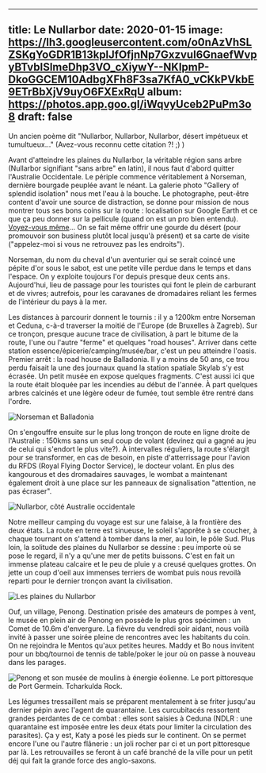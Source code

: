 
---
title: Le Nullarbor
date: 2020-01-15
image: https://lh3.googleusercontent.com/o0nAzVhSLZSKgYoGDR1B13kplJfOfjnNp7Gxzvul6GnaefWvpyBTvbISlmeDhp3VO_cXiywY--NKIpmP-DkoGGCEM10AdbgXFh8F3sa7KfA0_vCKkPVkbE9ETrBbXjV9uyO6FXExRqU
album: https://photos.app.goo.gl/iWqvyUceb2PuPm3o8
draft: false
---

Un ancien poème dit "Nullarbor, Nullarbor, Nullarbor, désert impétueux et tumultueux..." (Avez-vous reconnu cette citation ?! ;) )

Avant d'atteindre les plaines du Nullarbor, la véritable  région sans arbre (Nullarbor signifiant "sans arbre" en latin), il nous faut d'abord quitter l'Australie Occidentale. Le périple commence véritablement à Norseman, dernière bourgade peuplée avant le néant. La galerie photo "Gallery of splendid isolation" nous met l'eau à la bouche. Le photographe, peut-être content d'avoir une source de distraction, se donne pour mission de nous montrer tous ses bons coins sur la route : localisation sur Google Earth et ce que ça peu donner sur la pellicule (quand on est un pro bien entendu). [Voyez-vous même](https://m.facebook.com/LynnWebbPhoto/photos/?ref=page_internal&mt_nav=0)... On se fait même offrir une gourde du désert (pour promouvoir son business plutôt local jusqu'à présent) et sa carte de visite ("appelez-moi si vous ne retrouvez pas les endroits"). 

Norseman, du nom du cheval d'un aventurier qui se serait coincé une pépite d'or sous le sabot, est une petite ville perdue dans le temps et dans l'espace. On y exploite toujours l'or depuis presque deux cents ans. Aujourd'hui, lieu de passage pour les touristes qui font le plein de carburant et de vivres; autrefois, pour les caravanes de dromadaires reliant les fermes de l'intérieur du pays à la mer. 

Les distances à parcourir donnent le tournis : il y a 1200km entre Norseman et Ceduna, c-à-d traverser la moitié de l'Europe (de Bruxelles à Zagreb). Sur ce tronçon, presque aucune trace de civilisation, à part le bitume de la route, l'une ou l'autre "ferme" et quelques "road houses". Arriver dans cette station essence/épicerie/camping/musée/bar, c'est un peu atteindre l'oasis. Premier arrêt : la road house de Balladonia. Il y a moins de 50 ans, ce trou perdu faisait la une des journaux quand la station spatiale Skylab s'y est écrasée. Un petit musée en expose quelques fragments. C'est aussi ici que la route était bloquée par les incendies au début de l'année. À part quelques arbres calcinés et une légère odeur de fumée, tout semble être rentré dans l'ordre.

![Norseman et Balladonia](https://lh3.googleusercontent.com/joZcUqwqyZHcJ2_N2ec-s7TaKnxXwCo06Ql7AUbuW4afeJeOIDkutEvtyQyZeCMBdwIPbTA8Njd3SdhAHwMQrE0Iydmz6KeWG9zfc2xVJPA_hWfwClQHuq1llYPUl_ObJtjzchcazz4)

On s'engouffre ensuite sur le plus long tronçon de route en ligne droite de l'Australie : 150kms sans un seul coup de volant (devinez qui a gagné au jeu de celui qui s'endort le plus vite?). À intervalles réguliers, la route s'élargit pour se transformer, en cas de besoin, en piste d'atterrissage pour l'avion du RFDS (Royal Flying Doctor Service), le docteur volant. En plus des kangourous et des dromadaires sauvages, le wombat a maintenant également droit à une place sur les panneaux de signalisation "attention, ne pas écraser". 

![Nullarbor, côté Australie occidentale](https://lh3.googleusercontent.com/D1WBdrJRGwW_N_8fH0r2MOdsXZe57-7lEdpzKRDv8JItrgPxKEyEVCx6EBNRjaK-4SMGPhdQ_eYiQqtDd_PNBx7oWPgIGZeuCTDr9iC4wy6_y9NJb0NXM9WDGcob5ep79dq3iwk5144)

Notre meilleur camping du voyage est sur une falaise, à la frontière des deux états. La route en terre est sinueuse, le soleil s'apprête à se coucher, à chaque tournant on s'attend à tomber dans la mer, au loin, le pôle Sud. Plus loin, la solitude des plaines du Nullarbor se dessine : peu importe où se pose le regard, il n'y a qu'une mer de petits buissons. C'est en fait un immense plateau calcaire et le peu de pluie y a creusé quelques grottes. On jette un coup d'oeil aux immenses terriers de wombat puis nous revoilà reparti pour le dernier tronçon avant la civilisation.

![Les plaines du Nullarbor](https://lh3.googleusercontent.com/jfOEVc8f0fY_wQ7s4uDJa1pwM6JYs0dTbx3Fue_5tvp-wTktWpz40FBzX7-dyPDDTASs2VDWy-hoWneY8ZFmnOYYOqtNfjzix8O08Ui8HB1AEqB9HpiFwYHH_DSbGoox5zPdupv1krE)

Ouf, un village, Penong. Destination prisée des amateurs de pompes à vent, le musée en plein air de Penong en possède le plus gros spécimen : un Comet de 10.6m d'envergure. La fièvre du vendredi soir aidant, nous voilà invité à passer une soirée pleine de rencontres avec les habitants du coin. On ne rejoindra le Mentos qu'aux petites heures. Maddy et Bo nous invitent pour un bbq/tournoi de tennis de table/poker le jour où on passe à nouveau dans les parages. 

![Penong et son musée de moulins à énergie éolienne. Le port pittoresque de Port Germein. Tcharkulda Rock.](https://lh3.googleusercontent.com/j_3_xIndN-nd5n2VYCbu3MHACHq_d8U8PJetXcFGUz53lgt6b2W3nLYGl4IBT359Iezf1s3_hVtOprZhuzp3pYk_LsdYTNIC52BkNr1De4A4IX6xsC0iGb8SvnPde0wtklEepwGFDqg)

Les légumes tressaillent mais se préparent mentalement à se friter jusqu'au dernier pépin avec l'agent de quarantaine. Les curcubitacés ressortent grandes perdantes de ce combat : elles sont saisies à Ceduna (NDLR : une quarantaine est imposée entre les deux états pour limiter la circulation des parasites). Ça y est, Katy a posé les pieds sur le continent. On se permet encore l'une ou l'autre flânerie : un joli rocher par ci et un port pittoresque par là. Les retrouvailles se feront à un café branché de la ville pour un petit déj qui fait la grande force des anglo-saxons.


